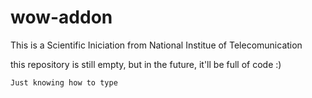 # wow-addon
This is a Scientific Iniciation from National Institue of Telecomunication

this repository is still empty, but in the future, it'll be full of code :)

``Just knowing how to type``
